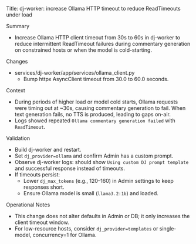 Title: dj-worker: increase Ollama HTTP timeout to reduce ReadTimeouts under load

Summary
- Increase Ollama HTTP client timeout from 30s to 60s in dj-worker to reduce intermittent ReadTimeout failures during commentary generation on constrained hosts or when the model is cold-starting.

Changes
- services/dj-worker/app/services/ollama_client.py
  - Bump httpx AsyncClient timeout from 30.0 to 60.0 seconds.

Context
- During periods of higher load or model cold starts, Ollama requests were timing out at ~30s, causing commentary generation to fail. When text generation fails, no TTS is produced, leading to gaps on-air.
- Logs showed repeated `Ollama commentary generation failed` with `ReadTimeout`.

Validation
- Build dj-worker and restart.
- Set `dj_provider=ollama` and confirm Admin has a custom prompt.
- Observe dj-worker logs: should show `Using custom DJ prompt template` and successful response instead of timeouts.
- If timeouts persist:
  - Lower `dj_max_tokens` (e.g., 120–160) in Admin settings to keep responses short.
  - Ensure Ollama model is small (`llama3.2:1b`) and loaded.

Operational Notes
- This change does not alter defaults in Admin or DB; it only increases the client timeout window.
- For low-resource hosts, consider `dj_provider=templates` or single-model, concurrency=1 for Ollama.

